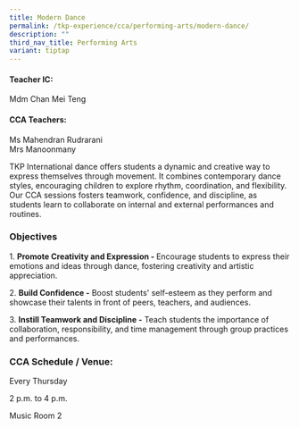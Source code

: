 ```yaml
---
title: Modern Dance
permalink: /tkp-experience/cca/performing-arts/modern-dance/
description: ""
third_nav_title: Performing Arts
variant: tiptap
---
```

<h4>Teacher IC:</h4>
<p>Mdm Chan Mei Teng</p>
<h4>CCA Teachers:&nbsp;</h4>
<p>Ms Mahendran Rudrarani
<br>Mrs Manoonmany</p>
<p></p>
<p>TKP International dance offers students a dynamic and creative way to
express themselves through movement. It combines contemporary dance styles,
encouraging children to explore rhythm, coordination, and flexibility.
Our CCA sessions fosters teamwork, confidence, and discipline, as students
learn to collaborate on internal and external performances and routines.</p>
<h3>Objectives</h3>
<p>1. <strong>Promote Creativity and Expression - </strong>Encourage students
to express their emotions and ideas through dance, fostering creativity
and artistic appreciation.</p>
<p>2. <strong>Build Confidence -</strong> Boost students' self-esteem as they
perform and showcase their talents in front of peers, teachers, and audiences.</p>
<p>3. <strong>Instill Teamwork and Discipline -</strong> Teach students the
importance of collaboration, responsibility, and time management through
group practices and performances.</p>
<h3>CCA Schedule / Venue:</h3>
<p>Every Thursday</p>
<p>2 p.m. to 4 p.m.</p>
<p>Music Room 2</p>
<p></p>